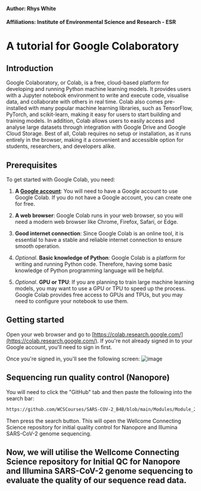 #### Author: Rhys White
#### Affiliations: Institute of Environmental Science and Research - ESR

# A tutorial for Google Colaboratory

## Introduction

Google Colaboratory, or Colab, is a free, cloud-based platform for developing and running Python machine learning models. It provides users with a Jupyter notebook environment to write and execute code, visualise data, and collaborate with others in real time. Colab also comes pre-installed with many popular machine learning libraries, such as TensorFlow, PyTorch, and scikit-learn, making it easy for users to start building and training models. In addition, Colab allows users to easily access and analyse large datasets through integration with Google Drive and Google Cloud Storage. Best of all, Colab requires no setup or installation, as it runs entirely in the browser, making it a convenient and accessible option for students, researchers, and developers alike.

## Prerequisites

To get started with Google Colab, you need:

1) **A [Google account](https://www.google.com/account/about/)**: You will need to have a Google account to use Google Colab. If you do not have a Google account, you can create one for free.

2) **A web browser**: Google Colab runs in your web browser, so you will need a modern web browser like Chrome, Firefox, Safari, or Edge.

3) **Good internet connection**: Since Google Colab is an online tool, it is essential to have a stable and reliable internet connection to ensure smooth operation.

4) _Optional_. **Basic knowledge of Python**: Google Colab is a platform for writing and running Python code. Therefore, having some basic knowledge of Python programming language will be helpful.

5) _Optional_. **GPU or TPU**: If you are planning to train large machine learning models, you may want to use a GPU or TPU to speed up the process. Google Colab provides free access to GPUs and TPUs, but you may need to configure your notebook to use them.

## Getting started
Open your web browser and go to [https://colab.research.google.com/](https://colab.research.google.com/). If you're not already signed in to your Google account, you'll need to sign in first.

Once you're signed in, you'll see the following screen:
![image](https://user-images.githubusercontent.com/28285670/221691858-890b2d2c-a8df-4299-b3aa-bc7315f38f22.png)

## Sequencing run quality control (Nanopore)
You will need to click the "GitHub" tab and then paste the following into the search bar:
```bash
https://github.com/WCSCourses/SARS-COV-2_B4B/blob/main/Modules/Module_2_Part1_Sequencing_Run_QC_(Nanopore_and_Illumina).ipynb
```
Then press the search button. This will open the Wellcome Connecting Science repository for initial quality control for Nanopore and Illumina SARS-CoV-2 genome sequencing.

## Now, we will utilise the Wellcome Connecting Science repository for Initial QC for Nanopore and Illumina SARS-CoV-2 genome sequencing to evaluate the quality of our sequence read data.
